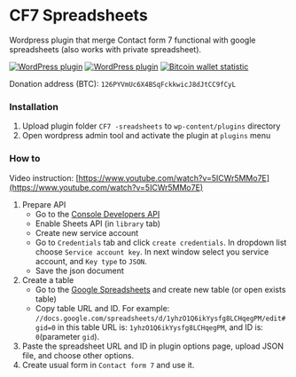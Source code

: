 # CF7 Spreadsheets

Wordpress plugin that merge Contact form 7 functional with google spreadsheets (also works with private spreadsheet).

[![WordPress plugin](https://img.shields.io/wordpress/plugin/dt/cf7-spreadsheets.svg)](https://wordpress.org/plugins/cf7-spreadsheets/advanced) [![WordPress plugin](https://img.shields.io/wordpress/plugin/v/cf7-spreadsheets.svg?label=version)](https://wordpress.org/plugins/cf7-spreadsheets/#developers) [![Bitcoin wallet statistic](https://img.shields.io/badge/dynamic/json.svg?label=donations&url=https%3A%2F%2Fblockexplorer.com%2Fapi%2Faddr%2F126PYVmUc6X4BSqFckkwicJ8dJtCC9fCyL&query=%24.totalReceived&colorB=orange&suffix=%20BTC)](https://www.blockchain.com/btc/address/126PYVmUc6X4BSqFckkwicJ8dJtCC9fCyL)

Donation address (BTC): `126PYVmUc6X4BSqFckkwicJ8dJtCC9fCyL`

### Installation

1. Upload plugin folder `CF7 -sreadsheets` to `wp-content/plugins` directory
2. Open wordpress admin tool and activate the plugin at `plugins` menu

### How to

Video instruction: [https://www.youtube.com/watch?v=5ICWr5MMo7E](https://www.youtube.com/watch?v=5ICWr5MMo7E)

1. Prepare API
    * Go to the [Console Developers API](https://console.developers.google.com/)
    * Enable Sheets API (in `library` tab)
    * Create new service account
    * Go to `Credentials` tab and click `create credentials`. In dropdown list choose `Service account key`. In next window select you service account, and `Key type` to `JSON`.
    * Save the json document
2. Create a table
    * Go to the [Google Spreadsheets](https://docs.google.com/spreadsheets/) and create new table (or open exists table)
    * Copy table URL and ID. For example: `//docs.google.com/spreadsheets/d/1yhzO1Q6ikYysfg8LCHqegPM/edit#gid=0` in this table URL is: `1yhzO1Q6ikYysfg8LCHqegPM`, and ID is: `0`(parameter `gid`).
3. Paste the spreadsheet URL and ID in plugin options page, upload JSON file, and choose other options.
4. Create usual form in `Contact form 7` and use it.
